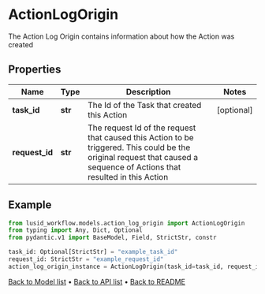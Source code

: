 # ActionLogOrigin

The Action Log Origin contains information about how the Action was created
## Properties
Name | Type | Description | Notes
------------ | ------------- | ------------- | -------------
**task_id** | **str** | The Id of the Task that created this Action | [optional] 
**request_id** | **str** | The request Id of the request that caused this Action to be triggered. This could be the original request that caused a sequence of Actions that resulted in this Action | 
## Example

```python
from lusid_workflow.models.action_log_origin import ActionLogOrigin
from typing import Any, Dict, Optional
from pydantic.v1 import BaseModel, Field, StrictStr, constr

task_id: Optional[StrictStr] = "example_task_id"
request_id: StrictStr = "example_request_id"
action_log_origin_instance = ActionLogOrigin(task_id=task_id, request_id=request_id)

```

[Back to Model list](../README.md#documentation-for-models) &#8226; [Back to API list](../README.md#documentation-for-api-endpoints) &#8226; [Back to README](../README.md)

